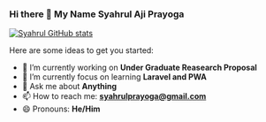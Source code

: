 ### Hi there 👋 My Name Syahrul Aji Prayoga


[![Syahrul GitHub stats](https://github-readme-stats.vercel.app/api?username=syahrulpraogaa&show_icons=true&theme=dark)](https://github.com/anuraghazra/github-readme-stats)

Here are some ideas to get you started:

- 🔭 I’m currently working on **Under Graduate Reasearch Proposal**
- 🌱 I’m currently focus on learning **Laravel and PWA**
- 💬 Ask me about **Anything**
- 📫 How to reach me: **[syahrulprayoga@gmail.com](mailto:syahrulprayoga@gmail.com)**
- 😄 Pronouns: **He/Him**

<!-- - 👯 I’m looking to collaborate on ...
- 🤔 I’m looking for help with ...
- ⚡ Fun fact: ... (under pronouns) -->


